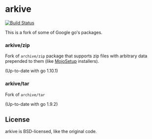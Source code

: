 # arkive

[![Build Status](https://travis-ci.org/itchio/arkive.svg?branch=master)](https://travis-ci.org/itchio/arkive)

This is a fork of some of Google go's packages.

### arkive/zip

Fork of `archive/zip` package that supports zip files with arbitrary
data prepended to them (like [MojoSetup][] installers).

[MojoSetup]: https://icculus.org/mojosetup/

(Up-to-date with go 1.10.1)

### arkive/tar

Fork of `archive/tar`

(Up-to-date with go 1.9.2)

## License

arkive is BSD-licensed, like the original code.
